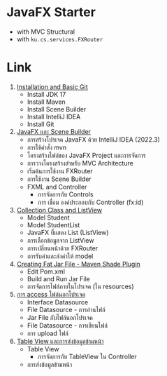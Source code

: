 # JavaFX Starter

* with MVC Structural
* with `ku.cs.services.FXRouter`

# Link
1. [Installation and Basic Git](https://saacsos.notion.site/Installation-and-Basic-Git-858dbebd626e443f871069287e617b89)
   * Install JDK 17
   * Install Maven
   * Install Scene Builder
   * Install IntelliJ IDEA
   * Install Git
2. [JavaFX และ Scene Builder](https://saacsos.notion.site/JavaFX-Scene-Builder-c05d87a485e5430390b8728d7dab5e4f)
   * การสร้างโปรเจค JavaFX ด้วย IntelliJ IDEA (2022.3) 
   * การใช้คำสั่ง mvn
   * โครงสร้างไฟล์ของ JavaFX Project และการจัดการ
   * การวางโครงสร้างสำหรับ MVC Architecture
   * เริ่มต้นการใช้งาน FXRouter
   * การใช้งาน Scene Builder
   * FXML and Controller
     * การจัดการกับ Controls
     * การ เชื่อม องค์ประกอบกับ Controller (fx:id)
3. [Collection Class and ListView](https://saacsos.notion.site/Collection-Class-and-ListView-b1a9b816062a4760acb9772896143b94)
   * Model Student
   * Model StudentList
   * JavaFX ที่แสดง List (ListView)
   * การเลือกข้อมูลจาก ListView
   * การเปลี่ยนหน้าด้วย FXRouter
   * การรับค่าและส่งค่าให้ model
4. [Creating Fat Jar File - Maven Shade Plugin](https://saacsos.notion.site/Creating-Fat-Jar-File-Maven-Shade-Plugin-55f7222cb12542379bbba878fe8d59f3)
   * Edit Pom.xml
   * Build and Run Jar File
   * การจัดการไฟล์ภายในโปรเจค (ใน resources)
5. [การ access ไฟล์นอกโปรเจค](https://saacsos.notion.site/access-0e99a0a420b6471a9284d60b03bc7d5a)
   * Interface Datasource
   * File Datasource - การอ่านไฟล์
   * Jar File กับไฟล์นอกโปรเจค
   * File Datasource - การเขียนไฟล์
   * การ upload ไฟล์
6. [Table View และการส่งข้อมูลข้ามหน้า](https://saacsos.notion.site/Table-View-0fe00af061e44f278925ab4e52ee5e63)
   * Table View
     * การจัดการกับ TableView ใน Controller
   * การส่งข้อมูลข้ามหน้า